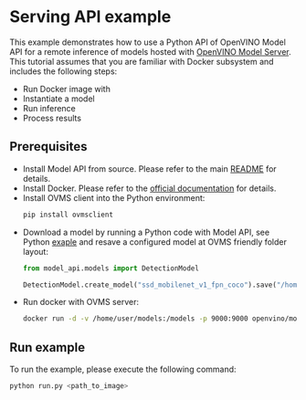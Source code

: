 # Serving API example
This example demonstrates how to use a Python API of OpenVINO Model API for a remote inference of models hosted with [OpenVINO Model Server](https://docs.openvino.ai/latest/ovms_what_is_openvino_model_server.html). This tutorial assumes that you are familiar with Docker subsystem and includes the following steps:
- Run Docker image with
- Instantiate a model
- Run inference
- Process results

## Prerequisites
- Install Model API from source. Please refer to the main [README](../../../README.md) for details.
- Install Docker. Please refer to the [official documentation](https://docs.docker.com/get-docker/) for details.
- Install OVMS client into the Python environment:
    ```bash
    pip install ovmsclient
    ```
- Download a model by running a Python code with Model API, see Python [exaple](../../python/synchronous_api/README.md) and resave a configured model at OVMS friendly folder layout:
    ```python
    from model_api.models import DetectionModel

    DetectionModel.create_model("ssd_mobilenet_v1_fpn_coco").save("/home/user/models/ssd_mobilenet_v1_fpn_coco/1/ssd_mobilenet_v1_fpn_coco.xml")
    ```
- Run docker with OVMS server:
    ```bash
    docker run -d -v /home/user/models:/models -p 9000:9000 openvino/model_server:latest --model_path /models/ssd_mobilenet_v1_fpn_coco --model_name ssd_mobilenet_v1_fpn_coco --port 9000 --shape auto --nireq 4 --target_device CPU --plugin_config "{\"CPU_THROUGHPUT_STREAMS\": \"CPU_THROUGHPUT_AUTO\"}"
    ```


## Run example
To run the example, please execute the following command:
```bash
python run.py <path_to_image>
```
